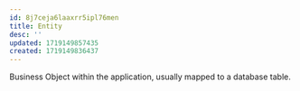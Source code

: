 ```yaml
---
id: 8j7ceja6laaxrr5ipl76men
title: Entity
desc: ''
updated: 1719149857435
created: 1719149836437
---
```


Business Object within the application, usually mapped to a database table.